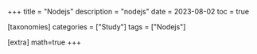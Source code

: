 +++
title = "Nodejs"
description = "nodejs"
date = 2023-08-02
toc = true

[taxonomies]
categories = ["Study"]
tags = ["Nodejs"]

[extra]
math=true
+++

